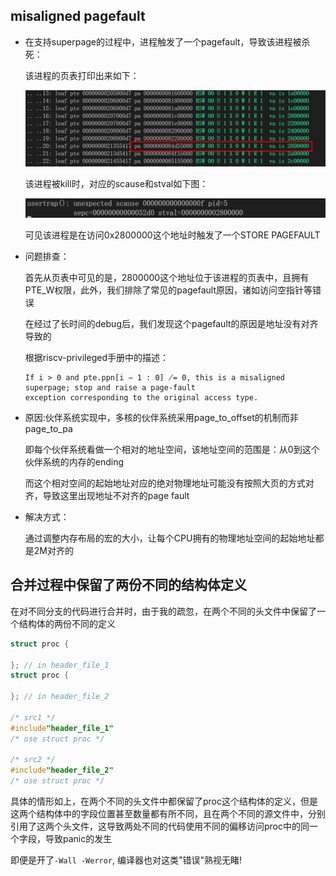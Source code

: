 ## misaligned pagefault

- 在支持superpage的过程中，进程触发了一个pagefault，导致该进程被杀死：

  该进程的页表打印出来如下：

  <img src="../image/debug记录.assets/superpage.png"  style="zoom:67%;" />

  该进程被kill时，对应的scause和stval如下图：

  ![image-20230604215228062](../image/debug记录.assets/trap.png)

  可见该进程是在访问0x2800000这个地址时触发了一个STORE PAGEFAULT

- 问题排查：

  首先从页表中可见的是，2800000这个地址位于该进程的页表中，且拥有PTE_W权限，此外，我们排除了常见的pagefault原因，诸如访问空指针等错误

  在经过了长时间的debug后，我们发现这个pagefault的原因是地址没有对齐导致的

  根据riscv-privileged手册中的描述：

  ```
  If i > 0 and pte.ppn[i − 1 : 0] ̸= 0, this is a misaligned superpage; stop and raise a page-fault
  exception corresponding to the original access type.
  ```

- 原因:伙伴系统实现中，多核的伙伴系统采用page_to_offset的机制而非page_to_pa

  即每个伙伴系统看做一个相对的地址空间，该地址空间的范围是：从0到这个伙伴系统的内存的ending

  而这个相对空间的起始地址对应的绝对物理地址可能没有按照大页的方式对齐，导致这里出现地址不对齐的page fault

- 解决方式：

  通过调整内存布局的宏的大小，让每个CPU拥有的物理地址空间的起始地址都是2M对齐的




## 合并过程中保留了两份不同的结构体定义

在对不同分支的代码进行合并时，由于我的疏忽，在两个不同的头文件中保留了一个结构体的两份不同的定义

``` c++
struct proc {

}; // in header_file_1
struct proc {

}; // in header_file_2

/* src1 */
#include"header_file_1"
/* use struct proc */

/* src2 */
#include"header_file_2"
/* use struct proc */
```

具体的情形如上，在两个不同的头文件中都保留了proc这个结构体的定义，但是这两个结构体中的字段位置甚至数量都有所不同，且在两个不同的源文件中，分别引用了这两个头文件，这导致两处不同的代码使用不同的偏移访问proc中的同一个字段，导致panic的发生

即便是开了`-Wall -Werror`, 编译器也对这类"错误"熟视无睹!